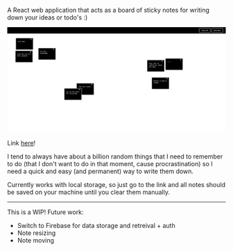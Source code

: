 A React web application that acts as a board of sticky notes for writing down your ideas or todo's :) 

![alt text](https://github.com/thedavidkipnis/Tondo/blob/master/image%20(14).png)

Link [here](https://thedavidkipnis.github.io/Tondo/)!

I tend to always have about a billion random things that I need to remember to do (that I don't want to do in that moment, cause procrastination) so I need a quick and easy (and permanent) way to write them down.

Currently works with local storage, so just go to the link and all notes should be saved on your machine until you clear them manually.

---

This is a WIP! Future work:
- Switch to Firebase for data storage and retreival + auth
- Note resizing
- Note moving
